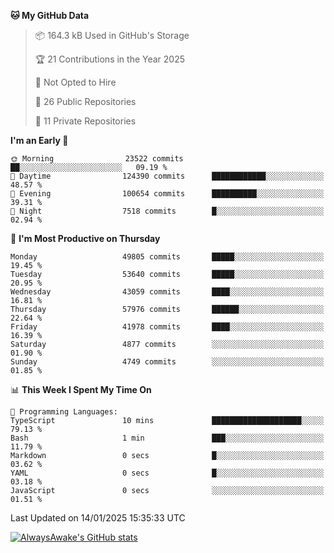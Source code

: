 <!--START_SECTION:waka-->
**🐱 My GitHub Data** 

> 📦 164.3 kB Used in GitHub's Storage 
 > 
> 🏆 21 Contributions in the Year 2025
 > 
> 🚫 Not Opted to Hire
 > 
> 📜 26 Public Repositories 
 > 
> 🔑 11 Private Repositories 
 > 
**I'm an Early 🐤** 

```text
🌞 Morning                23522 commits       ██░░░░░░░░░░░░░░░░░░░░░░░   09.19 % 
🌆 Daytime                124390 commits      ████████████░░░░░░░░░░░░░   48.57 % 
🌃 Evening                100654 commits      ██████████░░░░░░░░░░░░░░░   39.31 % 
🌙 Night                  7518 commits        █░░░░░░░░░░░░░░░░░░░░░░░░   02.94 % 
```
📅 **I'm Most Productive on Thursday** 

```text
Monday                   49805 commits       █████░░░░░░░░░░░░░░░░░░░░   19.45 % 
Tuesday                  53640 commits       █████░░░░░░░░░░░░░░░░░░░░   20.95 % 
Wednesday                43059 commits       ████░░░░░░░░░░░░░░░░░░░░░   16.81 % 
Thursday                 57976 commits       ██████░░░░░░░░░░░░░░░░░░░   22.64 % 
Friday                   41978 commits       ████░░░░░░░░░░░░░░░░░░░░░   16.39 % 
Saturday                 4877 commits        ░░░░░░░░░░░░░░░░░░░░░░░░░   01.90 % 
Sunday                   4749 commits        ░░░░░░░░░░░░░░░░░░░░░░░░░   01.85 % 
```


📊 **This Week I Spent My Time On** 

```text
💬 Programming Languages: 
TypeScript               10 mins             ████████████████████░░░░░   79.13 % 
Bash                     1 min               ███░░░░░░░░░░░░░░░░░░░░░░   11.79 % 
Markdown                 0 secs              █░░░░░░░░░░░░░░░░░░░░░░░░   03.62 % 
YAML                     0 secs              █░░░░░░░░░░░░░░░░░░░░░░░░   03.18 % 
JavaScript               0 secs              ░░░░░░░░░░░░░░░░░░░░░░░░░   01.51 % 
```


 Last Updated on 14/01/2025 15:35:33 UTC
<!--END_SECTION:waka-->

[![AlwaysAwake's GitHub stats](https://github-readme-stats.vercel.app/api?username=AlwaysAwake&show_icons=true&theme=github_dark&count_private=true)](https://github.com/AlwaysAwake/AlwaysAwake)

